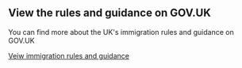 ## View the rules and guidance on GOV.UK 
You can find more about the UK's immigration rules and guidance on GOV.UK

[Veiw immigration rules and guidance](https://www.gov.uk/)
